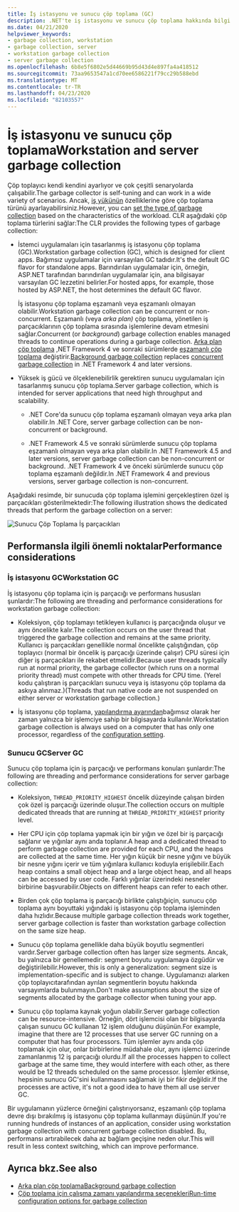 ```yaml
---
title: İş istasyonu ve sunucu çöp toplama (GC)
description: .NET'te iş istasyonu ve sunucu çöp toplama hakkında bilgi edinin.
ms.date: 04/21/2020
helpviewer_keywords:
- garbage collection, workstation
- garbage collection, server
- workstation garbage collection
- server garbage collection
ms.openlocfilehash: 6b8e5f6802e5d44669b95d43d4e897fa4a418512
ms.sourcegitcommit: 73aa9653547a1cd70ee6586221f79cc29b588ebd
ms.translationtype: MT
ms.contentlocale: tr-TR
ms.lasthandoff: 04/23/2020
ms.locfileid: "82103557"
---
```

# <a name="workstation-and-server-garbage-collection"></a><span data-ttu-id="8a894-103">İş istasyonu ve sunucu çöp toplama</span><span class="sxs-lookup"><span data-stu-id="8a894-103">Workstation and server garbage collection</span></span>

<span data-ttu-id="8a894-104">Çöp toplayıcı kendi kendini ayarlıyor ve çok çeşitli senaryolarda çalışabilir.</span><span class="sxs-lookup"><span data-stu-id="8a894-104">The garbage collector is self-tuning and can work in a wide variety of scenarios.</span></span> <span data-ttu-id="8a894-105">Ancak, [iş yükünün](../../core/run-time-config/garbage-collector.md#flavors-of-garbage-collection) özelliklerine göre çöp toplama türünü ayarlayabilirsiniz.</span><span class="sxs-lookup"><span data-stu-id="8a894-105">However, you can [set the type of garbage collection](../../core/run-time-config/garbage-collector.md#flavors-of-garbage-collection) based on the characteristics of the workload.</span></span> <span data-ttu-id="8a894-106">CLR aşağıdaki çöp toplama türlerini sağlar:</span><span class="sxs-lookup"><span data-stu-id="8a894-106">The CLR provides the following types of garbage collection:</span></span>

- <span data-ttu-id="8a894-107">İstemci uygulamaları için tasarlanmış iş istasyonu çöp toplama (GC).</span><span class="sxs-lookup"><span data-stu-id="8a894-107">Workstation garbage collection (GC), which is designed for client apps.</span></span> <span data-ttu-id="8a894-108">Bağımsız uygulamalar için varsayılan GC tadıdır.</span><span class="sxs-lookup"><span data-stu-id="8a894-108">It's the default GC flavor for standalone apps.</span></span> <span data-ttu-id="8a894-109">Barındırılan uygulamalar için, örneğin, ASP.NET tarafından barındırılan uygulamalar için, ana bilgisayar varsayılan GC lezzetini belirler.</span><span class="sxs-lookup"><span data-stu-id="8a894-109">For hosted apps, for example, those hosted by ASP.NET, the host determines the default GC flavor.</span></span>

  <span data-ttu-id="8a894-110">İş istasyonu çöp toplama eşzamanlı veya eşzamanlı olmayan olabilir.</span><span class="sxs-lookup"><span data-stu-id="8a894-110">Workstation garbage collection can be concurrent or non-concurrent.</span></span> <span data-ttu-id="8a894-111">Eşzamanlı (veya *arka plan)* çöp toplama, yönetilen iş parçacıklarının çöp toplama sırasında işlemlerine devam etmesini sağlar.</span><span class="sxs-lookup"><span data-stu-id="8a894-111">Concurrent (or *background*) garbage collection enables managed threads to continue operations during a garbage collection.</span></span> <span data-ttu-id="8a894-112">[Arka plan çöp toplama](background-gc.md) ,NET Framework 4 ve sonraki sürümlerde [eşzamanlı çöp toplama](background-gc.md#concurrent-garbage-collection) değiştirir.</span><span class="sxs-lookup"><span data-stu-id="8a894-112">[Background garbage collection](background-gc.md) replaces [concurrent garbage collection](background-gc.md#concurrent-garbage-collection) in .NET Framework 4 and later versions.</span></span>

- <span data-ttu-id="8a894-113">Yüksek iş gücü ve ölçeklenebilirlik gerektiren sunucu uygulamaları için tasarlanmış sunucu çöp toplama.</span><span class="sxs-lookup"><span data-stu-id="8a894-113">Server garbage collection, which is intended for server applications that need high throughput and scalability.</span></span>

  - <span data-ttu-id="8a894-114">.NET Core'da sunucu çöp toplama eşzamanlı olmayan veya arka plan olabilir.</span><span class="sxs-lookup"><span data-stu-id="8a894-114">In .NET Core, server garbage collection can be non-concurrent or background.</span></span>

  - <span data-ttu-id="8a894-115">.NET Framework 4.5 ve sonraki sürümlerde sunucu çöp toplama eşzamanlı olmayan veya arka plan olabilir.</span><span class="sxs-lookup"><span data-stu-id="8a894-115">In .NET Framework 4.5 and later versions, server garbage collection can be non-concurrent or background.</span></span> <span data-ttu-id="8a894-116">.NET Framework 4 ve önceki sürümlerde sunucu çöp toplama eşzamanlı değildir.</span><span class="sxs-lookup"><span data-stu-id="8a894-116">In .NET Framework 4 and previous versions, server garbage collection is non-concurrent.</span></span>

<span data-ttu-id="8a894-117">Aşağıdaki resimde, bir sunucuda çöp toplama işlemini gerçekleştiren özel iş parçacıkları gösterilmektedir:</span><span class="sxs-lookup"><span data-stu-id="8a894-117">The following illustration shows the dedicated threads that perform the garbage collection on a server:</span></span>

![Sunucu Çöp Toplama İş parçacıkları](./media/gc-server.png)

## <a name="performance-considerations"></a><span data-ttu-id="8a894-119">Performansla ilgili önemli noktalar</span><span class="sxs-lookup"><span data-stu-id="8a894-119">Performance considerations</span></span>

### <a name="workstation-gc"></a><span data-ttu-id="8a894-120">İş istasyonu GC</span><span class="sxs-lookup"><span data-stu-id="8a894-120">Workstation GC</span></span>

<span data-ttu-id="8a894-121">İş istasyonu çöp toplama için iş parçacığı ve performans hususları şunlardır:</span><span class="sxs-lookup"><span data-stu-id="8a894-121">The following are threading and performance considerations for workstation garbage collection:</span></span>

- <span data-ttu-id="8a894-122">Koleksiyon, çöp toplamayı tetikleyen kullanıcı iş parçacığında oluşur ve aynı öncelikte kalır.</span><span class="sxs-lookup"><span data-stu-id="8a894-122">The collection occurs on the user thread that triggered the garbage collection and remains at the same priority.</span></span> <span data-ttu-id="8a894-123">Kullanıcı iş parçacıkları genellikle normal öncelikte çalıştığından, çöp toplayıcı (normal bir öncelik iş parçacığı üzerinde çalışır) CPU süresi için diğer iş parçacıkları ile rekabet etmelidir.</span><span class="sxs-lookup"><span data-stu-id="8a894-123">Because user threads typically run at normal priority, the garbage collector (which runs on a normal priority thread) must compete with other threads for CPU time.</span></span> <span data-ttu-id="8a894-124">(Yerel kodu çalıştıran iş parçacıkları sunucu veya iş istasyonu çöp toplama da askıya alınmaz.)</span><span class="sxs-lookup"><span data-stu-id="8a894-124">(Threads that run native code are not suspended on either server or workstation garbage collection.)</span></span>

- <span data-ttu-id="8a894-125">İş istasyonu çöp toplama, [yapılandırma ayarından](../../core/run-time-config/garbage-collector.md#systemgcservercomplus_gcserver)bağımsız olarak her zaman yalnızca bir işlemciye sahip bir bilgisayarda kullanılır.</span><span class="sxs-lookup"><span data-stu-id="8a894-125">Workstation garbage collection is always used on a computer that has only one processor, regardless of the [configuration setting](../../core/run-time-config/garbage-collector.md#systemgcservercomplus_gcserver).</span></span>

### <a name="server-gc"></a><span data-ttu-id="8a894-126">Sunucu GC</span><span class="sxs-lookup"><span data-stu-id="8a894-126">Server GC</span></span>

<span data-ttu-id="8a894-127">Sunucu çöp toplama için iş parçacığı ve performans konuları şunlardır:</span><span class="sxs-lookup"><span data-stu-id="8a894-127">The following are threading and performance considerations for server garbage collection:</span></span>

- <span data-ttu-id="8a894-128">Koleksiyon, `THREAD_PRIORITY_HIGHEST` öncelik düzeyinde çalışan birden çok özel iş parçacığı üzerinde oluşur.</span><span class="sxs-lookup"><span data-stu-id="8a894-128">The collection occurs on multiple dedicated threads that are running at `THREAD_PRIORITY_HIGHEST` priority level.</span></span>

- <span data-ttu-id="8a894-129">Her CPU için çöp toplama yapmak için bir yığın ve özel bir iş parçacığı sağlanır ve yığınlar aynı anda toplanır.</span><span class="sxs-lookup"><span data-stu-id="8a894-129">A heap and a dedicated thread to perform garbage collection are provided for each CPU, and the heaps are collected at the same time.</span></span> <span data-ttu-id="8a894-130">Her yığın küçük bir nesne yığını ve büyük bir nesne yığını içerir ve tüm yığınlara kullanıcı koduyla erişilebilir.</span><span class="sxs-lookup"><span data-stu-id="8a894-130">Each heap contains a small object heap and a large object heap, and all heaps can be accessed by user code.</span></span> <span data-ttu-id="8a894-131">Farklı yığınlar üzerindeki nesneler birbirine başvurabilir.</span><span class="sxs-lookup"><span data-stu-id="8a894-131">Objects on different heaps can refer to each other.</span></span>

- <span data-ttu-id="8a894-132">Birden çok çöp toplama iş parçacığı birlikte çalıştığıiçin, sunucu çöp toplama aynı boyuttaki yığındaki iş istasyonu çöp toplama işleminden daha hızlıdır.</span><span class="sxs-lookup"><span data-stu-id="8a894-132">Because multiple garbage collection threads work together, server garbage collection is faster than workstation garbage collection on the same size heap.</span></span>

- <span data-ttu-id="8a894-133">Sunucu çöp toplama genellikle daha büyük boyutlu segmentleri vardır.</span><span class="sxs-lookup"><span data-stu-id="8a894-133">Server garbage collection often has larger size segments.</span></span> <span data-ttu-id="8a894-134">Ancak, bu yalnızca bir genellemedir: segment boyutu uygulamaya özgüdür ve değiştirilebilir.</span><span class="sxs-lookup"><span data-stu-id="8a894-134">However, this is only a generalization: segment size is implementation-specific and is subject to change.</span></span> <span data-ttu-id="8a894-135">Uygulamanızı alarken çöp toplayıcıtarafından ayrılan segmentlerin boyutu hakkında varsayımlarda bulunmayın.</span><span class="sxs-lookup"><span data-stu-id="8a894-135">Don't make assumptions about the size of segments allocated by the garbage collector when tuning your app.</span></span>

- <span data-ttu-id="8a894-136">Sunucu çöp toplama kaynak yoğun olabilir.</span><span class="sxs-lookup"><span data-stu-id="8a894-136">Server garbage collection can be resource-intensive.</span></span> <span data-ttu-id="8a894-137">Örneğin, dört işlemcisi olan bir bilgisayarda çalışan sunucu GC kullanan 12 işlem olduğunu düşünün.</span><span class="sxs-lookup"><span data-stu-id="8a894-137">For example, imagine that there are 12 processes that use server GC running on a computer that has four processors.</span></span> <span data-ttu-id="8a894-138">Tüm işlemler aynı anda çöp toplamak için olur, onlar birbirlerine müdahale olur, aynı işlemci üzerinde zamanlanmış 12 iş parçacığı olurdu.</span><span class="sxs-lookup"><span data-stu-id="8a894-138">If all the processes happen to collect garbage at the same time, they would interfere with each other, as there would be 12 threads scheduled on the same processor.</span></span> <span data-ttu-id="8a894-139">İşlemler etkinse, hepsinin sunucu GC'sini kullanmasını sağlamak iyi bir fikir değildir.</span><span class="sxs-lookup"><span data-stu-id="8a894-139">If the processes are active, it's not a good idea to have them all use server GC.</span></span>

<span data-ttu-id="8a894-140">Bir uygulamanın yüzlerce örneğini çalıştırıyorsanız, eşzamanlı çöp toplama devre dışı bırakılmış iş istasyonu çöp toplama kullanmayı düşünün.</span><span class="sxs-lookup"><span data-stu-id="8a894-140">If you're running hundreds of instances of an application, consider using workstation garbage collection with concurrent garbage collection disabled.</span></span> <span data-ttu-id="8a894-141">Bu, performansı artırabilecek daha az bağlam geçişine neden olur.</span><span class="sxs-lookup"><span data-stu-id="8a894-141">This will result in less context switching, which can improve performance.</span></span>

## <a name="see-also"></a><span data-ttu-id="8a894-142">Ayrıca bkz.</span><span class="sxs-lookup"><span data-stu-id="8a894-142">See also</span></span>

- [<span data-ttu-id="8a894-143">Arka plan çöp toplama</span><span class="sxs-lookup"><span data-stu-id="8a894-143">Background garbage collection</span></span>](background-gc.md)
- [<span data-ttu-id="8a894-144">Çöp toplama için çalışma zamanı yapılandırma seçenekleri</span><span class="sxs-lookup"><span data-stu-id="8a894-144">Run-time configuration options for garbage collection</span></span>](../../core/run-time-config/garbage-collector.md)

